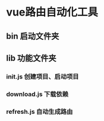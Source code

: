 # vue路由自动化工具

## bin 启动文件夹

## lib 功能文件夹
### init.js 创建项目、启动项目
### download.js 下载依赖
### refresh.js  自动生成路由
